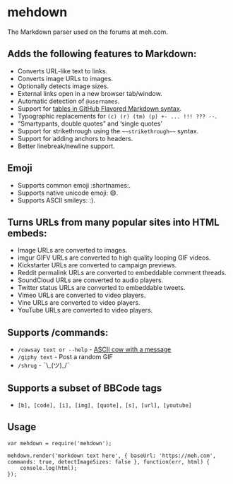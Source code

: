 mehdown
=======

The Markdown parser used on the forums at meh.com.

## Adds the following features to Markdown:

- Converts URL-like text to links.
- Converts image URLs to images.
- Optionally detects image sizes.
- External links open in a new browser tab/window.
- Automatic detection of `@usernames`.
- Support for [tables in GitHub Flavored Markdown syntax](https://help.github.com/articles/organizing-information-with-tables/).
- Typographic replacements for `(c) (r) (tm) (p) +- ... !!! ??? --`.
- “Smartypants, double quotes” and ‘single quotes’
- Support for strikethrough using the `~~strikethrough~~` syntax.
- Support for adding anchors to headers.
- Better linebreak/newline support.

## Emoji

- Supports common emoji :shortnames:.
- Supports native unicode emoji: 😄.
- Supports ASCII smileys: :).

## Turns URLs from many popular sites into HTML embeds:

- Image URLs are converted to images.
- imgur GIFV URLs are converted to high quality looping GIF videos.
- Kickstarter URLs are converted to campaign previews.
- Reddit permalink URLs are converted to embeddable comment threads.
- SoundCloud URLs are converted to audio players.
- Twitter status URLs are converted to embeddable tweets.
- Vimeo URLs are converted to video players.
- Vine URLs are converted to video players.
- YouTube URLs are converted to video players.

## Supports /commands:

- `/cowsay text or --help` - [ASCII cow with a message](https://en.wikipedia.org/wiki/Cowsay)
- `/giphy text` - Post a random GIF
- `/shrug` - ¯\\\_(ツ)\_/¯

## Supports a subset of BBCode tags

- `[b], [code], [i], [img], [quote], [s], [url], [youtube]`

## Usage

```
var mehdown = require('mehdown');

mehdown.render('markdown text here', { baseUrl: 'https://meh.com', commands: true, detectImageSizes: false }, function(err, html) {
    console.log(html);
});
```
